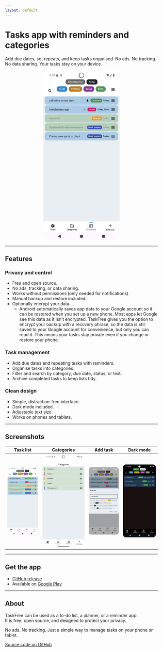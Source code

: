 ```yaml
---
layout: default
---
```


# Tasks app with reminders and categories  

Add due dates, set repeats, and keep tasks organised.
No ads. No tracking. No data sharing. Your tasks stay on your device.

<p align="center">
  <img src="images/tasks.png" alt="Tasks screenshot" style="width:50%;" />
</p>

---

## Features

### Privacy and control
- Free and open source.
- No ads, tracking, or data sharing.
- Works without permissions (only needed for notifications).
- Manual backup and restore included.
- Optionally encrypt your data.
  -   Android automatically saves app data to your Google account so it can be restored when you set up a new phone. Most apps let Google see this data as it isn’t encrypted. TaskFree gives you the option to encrypt your   backup with a recovery phrase, so the data is still saved to your Google account for convenience, but only you can read it. This means your tasks stay private even if you change or restore your phone.

### Task management
- Add due dates and repeating tasks with reminders.  
- Organise tasks into categories.  
- Filter and search by category, due date, status, or text.  
- Archive completed tasks to keep lists tidy.  

### Clean design
- Simple, distraction-free interface.  
- Dark mode included.  
- Adjustable text size.  
- Works on phones and tablets.  

---

## Screenshots

| Task list | Categories | Add task | Dark mode |
|-----------|------------|----------|-----------|
| ![Task list](images/tasks.png) | ![Categories](images/categories.png) | ![Adding a task](images/add_task.png) | ![Dark mode](images/dark_mode_filtered.png) |

---

## Get the app

- [GitHub release](https://github.com/app-muon/AndroidTaskFree/releases)  
- Available on [Google Play](https://play.google.com/store/apps/details?id=com.taskfree.app)  

---

## About

TaskFree can be used as a to-do list, a planner, or a reminder app.  
It is free, open source, and designed to protect your privacy.  

No ads. No tracking. Just a simple way to manage tasks on your phone or tablet.  

[Source code on GitHub](https://github.com/app-muon/AndroidTaskFree)
